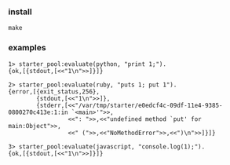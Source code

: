 ### install
    make
### examples
    1> starter_pool:evaluate(python, "print 1;").
    {ok,[{stdout,[<<"1\n">>]}]}

    2> starter_pool:evaluate(ruby, "puts 1; put 1").
    {error,[{exit_status,256},
            {stdout,[<<"1\n">>]},
            {stderr,[<<"/var/tmp/starter/e0edcf4c-09df-11e4-9385-0800270c413e:1:in `<main>'">>,
                     <<": ">>,<<"undefined method `put' for main:Object">>,
                     <<" (">>,<<"NoMethodError">>,<<")\n">>]}]}

    3> starter_pool:evaluate(javascript, "console.log(1);").
    {ok,[{stdout,[<<"1\n">>]}]}
